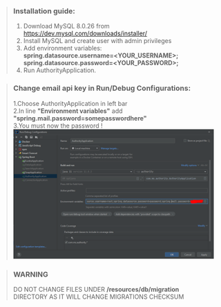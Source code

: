 > ### Installation guide:
>1. Download MySQL 8.0.26 from https://dev.mysql.com/downloads/installer/
>2. Install MySQL and create user with admin privileges
>3. Add environment variables:<br>
>**spring.datasource.username=<YOUR_USERNAME>;**<br>
>**spring.datasource.password=<YOUR_PASSWORD>;**<br>
>4. Run AuthorityApplication.
 
>### Change email api key in Run/Debug Configurations:
> 1.Choose AuthorityApplication in left bar <br>
> 2.In line **"Environment variables"** add **"spring.mail.password=somepasswordhere"**<br>
> 3.You must now the password ! 
>![img_1.png](img_1.png)

> ### WARNING
> DO NOT CHANGE FILES UNDER **/resources/db/migration** DIRECTORY AS IT WILL CHANGE MIGRATIONS CHECKSUM
